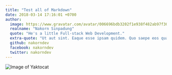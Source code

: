 ```yaml
---
title: "Test all of Markdown"
date: 2018-03-14 17:16:01 +0700
author:
  image: https://www.gravatar.com/avatar/006696bdb3202f1e938f482ab97f30d5
  realname: "Nakorn Sinpadung"
  quote: "He's a little Full-stack Web Development."
  extra-quote: "Ut aut sint. Eaque esse ipsam quidem. Quo saepe eos quae inventore non pariatur harum officia. Impedit earum sit eos. Sequi est dicta officiis nemo quo et ut reprehenderit. Quasi aut nobis voluptatibus."
  github: nakorndev
  facebook: nakorndev
  twitter: nakorndev
---
```



![Image of Yaktocat](https://images.unsplash.com/photo-1495476479092-6ece1898a101?ixlib=rb-4.0.3&ixid=MnwxMjA3fDB8MHxwaG90by1wYWdlfHx8fGVufDB8fHx8&auto=format&fit=crop&w=1170&q=80)

